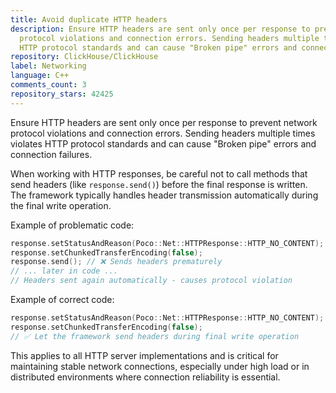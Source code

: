 ```yaml
---
title: Avoid duplicate HTTP headers
description: Ensure HTTP headers are sent only once per response to prevent network
  protocol violations and connection errors. Sending headers multiple times violates
  HTTP protocol standards and can cause "Broken pipe" errors and connection failures.
repository: ClickHouse/ClickHouse
label: Networking
language: C++
comments_count: 3
repository_stars: 42425
---
```


Ensure HTTP headers are sent only once per response to prevent network protocol violations and connection errors. Sending headers multiple times violates HTTP protocol standards and can cause "Broken pipe" errors and connection failures.

When working with HTTP responses, be careful not to call methods that send headers (like `response.send()`) before the final response is written. The framework typically handles header transmission automatically during the final write operation.

Example of problematic code:
```cpp
response.setStatusAndReason(Poco::Net::HTTPResponse::HTTP_NO_CONTENT);
response.setChunkedTransferEncoding(false);
response.send(); // ❌ Sends headers prematurely
// ... later in code ...
// Headers sent again automatically - causes protocol violation
```

Example of correct code:
```cpp
response.setStatusAndReason(Poco::Net::HTTPResponse::HTTP_NO_CONTENT);
response.setChunkedTransferEncoding(false);
// ✅ Let the framework send headers during final write operation
```

This applies to all HTTP server implementations and is critical for maintaining stable network connections, especially under high load or in distributed environments where connection reliability is essential.